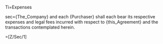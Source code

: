 Ti=Expenses

sec={The_Company} and each {Purchaser} shall each bear its respective expenses and legal fees incurred with respect to {this_Agreement} and the transactions contemplated herein.

=[Z/Sec/1]
